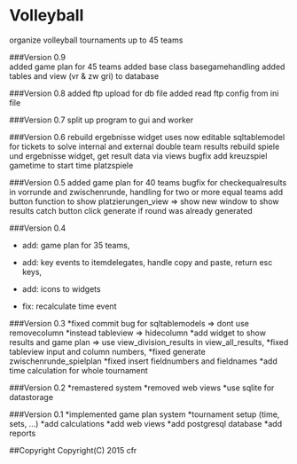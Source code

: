 # Volleyball
organize volleyball tournaments up to 45 teams

###Version 0.9  
added game plan for 45 teams
added base class basegamehandling
added tables and view (vr & zw gri) to database

###Version 0.8
added ftp upload for db file
added read ftp config from ini file

###Version 0.7
split up program to gui and worker

###Version 0.6
rebuild ergebnisse widget
uses now editable sqltablemodel for tickets to solve internal and external double team results
rebuild spiele und ergebnisse widget, get result data via views
bugfix add kreuzspiel gametime to start time platzspiele

###Version 0.5
added game plan for 40 teams
bugfix for checkequalresults in vorrunde and zwischenrunde, handling for two or more equal teams
add button function to show platzierungen_view => show new window to show results
catch button click generate if round was already generated

###Version 0.4
- add: game plan for 35 teams,
- add: key events to itemdelegates, handle copy and paste, return esc keys, 
- add: icons to widgets

- fix: recalculate time event

          
###Version 0.3
*fixed commit bug for sqltablemodels => dont use removecolumn
*instead tableview => hidecolumn
*add widget to show results and game plan => use view_division_results in view_all_results,
*fixed tableview input and column numbers,
*fixed generate zwischenrunde_spielplan
*fixed insert fieldnumbers and fieldnames
*add time calculation for whole tournament

###Version 0.2
*remastered system
*removed web views
*use sqlite for datastorage

###Version 0.1
*implemented game plan system
*tournament setup (time, sets, ...)
*add calculations
*add web views
*add postgresql database
*add reports

##Copyright
Copyright(C) 2015 cfr
